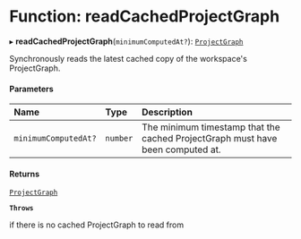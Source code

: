 # Function: readCachedProjectGraph

▸ **readCachedProjectGraph**(`minimumComputedAt?`): [`ProjectGraph`](../../devkit/documents/ProjectGraph)

Synchronously reads the latest cached copy of the workspace's ProjectGraph.

#### Parameters

| Name                 | Type     | Description                                                                    |
| :------------------- | :------- | :----------------------------------------------------------------------------- |
| `minimumComputedAt?` | `number` | The minimum timestamp that the cached ProjectGraph must have been computed at. |

#### Returns

[`ProjectGraph`](../../devkit/documents/ProjectGraph)

**`Throws`**

if there is no cached ProjectGraph to read from
